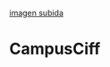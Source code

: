 [imagen subida](ttps://www.google.es/search?q=the+kills+ash+and+ike&client=firefox-b&source=lnms&tbm=isch&sa=X&ved=0ahUKEwib6ubmh_rMAhWCORoKHYuxC0sQ_AUIBygB&biw=1280&bih=578#tbm=isch&q=the+kills+ash+and+ice&imgrc=NhXgke2DaFFSVM%3A)
# CampusCiff


